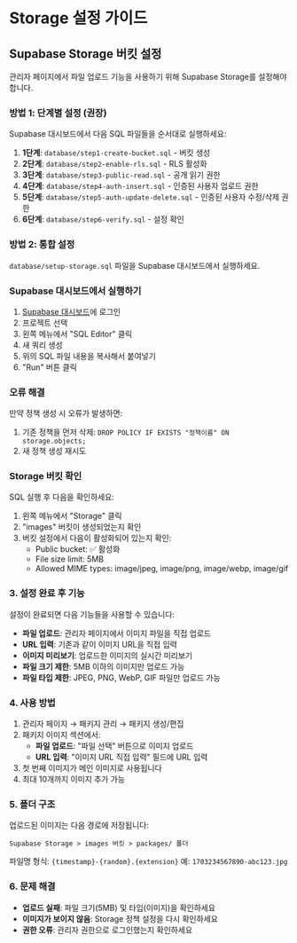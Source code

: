 # Storage 설정 가이드

## Supabase Storage 버킷 설정

관리자 페이지에서 파일 업로드 기능을 사용하기 위해 Supabase Storage를 설정해야 합니다.

### 방법 1: 단계별 설정 (권장)

Supabase 대시보드에서 다음 SQL 파일들을 순서대로 실행하세요:

1. **1단계**: `database/step1-create-bucket.sql` - 버킷 생성
2. **2단계**: `database/step2-enable-rls.sql` - RLS 활성화
3. **3단계**: `database/step3-public-read.sql` - 공개 읽기 권한
4. **4단계**: `database/step4-auth-insert.sql` - 인증된 사용자 업로드 권한
5. **5단계**: `database/step5-auth-update-delete.sql` - 인증된 사용자 수정/삭제 권한
6. **6단계**: `database/step6-verify.sql` - 설정 확인

### 방법 2: 통합 설정

`database/setup-storage.sql` 파일을 Supabase 대시보드에서 실행하세요.

### Supabase 대시보드에서 실행하기

1. [Supabase 대시보드](https://supabase.com/dashboard)에 로그인
2. 프로젝트 선택
3. 왼쪽 메뉴에서 "SQL Editor" 클릭
4. 새 쿼리 생성
5. 위의 SQL 파일 내용을 복사해서 붙여넣기
6. "Run" 버튼 클릭

### 오류 해결

만약 정책 생성 시 오류가 발생하면:
1. 기존 정책을 먼저 삭제: `DROP POLICY IF EXISTS "정책이름" ON storage.objects;`
2. 새 정책 생성 재시도

### Storage 버킷 확인

SQL 실행 후 다음을 확인하세요:

1. 왼쪽 메뉴에서 "Storage" 클릭
2. "images" 버킷이 생성되었는지 확인
3. 버킷 설정에서 다음이 활성화되어 있는지 확인:
   - Public bucket: ✅ 활성화
   - File size limit: 5MB
   - Allowed MIME types: image/jpeg, image/png, image/webp, image/gif

### 3. 설정 완료 후 기능

설정이 완료되면 다음 기능들을 사용할 수 있습니다:

- **파일 업로드**: 관리자 페이지에서 이미지 파일을 직접 업로드
- **URL 입력**: 기존과 같이 이미지 URL을 직접 입력
- **이미지 미리보기**: 업로드한 이미지의 실시간 미리보기
- **파일 크기 제한**: 5MB 이하의 이미지만 업로드 가능
- **파일 타입 제한**: JPEG, PNG, WebP, GIF 파일만 업로드 가능

### 4. 사용 방법

1. 관리자 페이지 → 패키지 관리 → 패키지 생성/편집
2. 패키지 이미지 섹션에서:
   - **파일 업로드**: "파일 선택" 버튼으로 이미지 업로드
   - **URL 입력**: "이미지 URL 직접 입력" 필드에 URL 입력
3. 첫 번째 이미지가 메인 이미지로 사용됩니다
4. 최대 10개까지 이미지 추가 가능

### 5. 폴더 구조

업로드된 이미지는 다음 경로에 저장됩니다:
```
Supabase Storage > images 버킷 > packages/ 폴더
```

파일명 형식: `{timestamp}-{random}.{extension}`
예: `1703234567890-abc123.jpg`

### 6. 문제 해결

- **업로드 실패**: 파일 크기(5MB) 및 타입(이미지)을 확인하세요
- **이미지가 보이지 않음**: Storage 정책 설정을 다시 확인하세요
- **권한 오류**: 관리자 권한으로 로그인했는지 확인하세요

